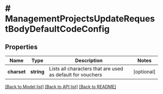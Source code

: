 # # ManagementProjectsUpdateRequestBodyDefaultCodeConfig

## Properties

Name | Type | Description | Notes
------------ | ------------- | ------------- | -------------
**charset** | **string** | Lists all characters that are used as default for vouchers | [optional]

[[Back to Model list]](../../README.md#models) [[Back to API list]](../../README.md#endpoints) [[Back to README]](../../README.md)
